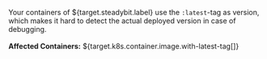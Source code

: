 Your containers of ${target.steadybit.label} use the `:latest`-tag as version, which makes it hard to detect the actual deployed version in case of debugging.
<br/>
<br/>
**Affected Containers:** ${target.k8s.container.image.with-latest-tag[]}

